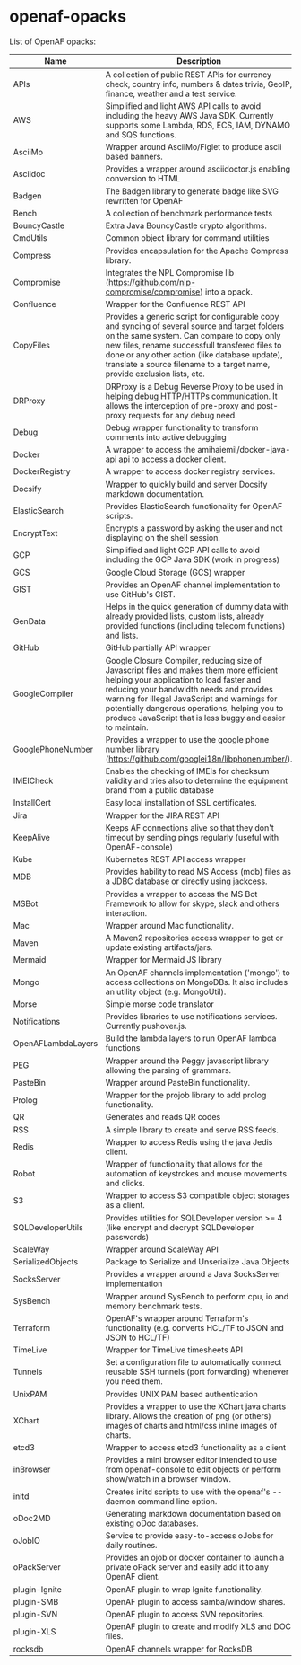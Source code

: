   # openaf-opacks
  
  List of OpenAF opacks:
  
  | Name   | Description   | Version |
  |--------|---------------|---------|
  |APIs|A collection of public REST APIs for currency check, country info, numbers &amp; dates trivia, GeoIP, finance, weather and a test service.|![.github/badges/APIs.svg](.github/badges/APIs.svg)|
  |AWS|Simplified and light AWS API calls to avoid including the heavy AWS Java SDK. Currently supports some Lambda, RDS, ECS, IAM, DYNAMO and SQS functions.|![.github/badges/AWS.svg](.github/badges/AWS.svg)|
  |AsciiMo|Wrapper around AsciiMo/Figlet to produce ascii based banners.|![.github/badges/AsciiMo.svg](.github/badges/AsciiMo.svg)|
  |Asciidoc|Provides a wrapper around asciidoctor.js enabling conversion to HTML|![.github/badges/Asciidoc.svg](.github/badges/Asciidoc.svg)|
  |Badgen|The Badgen library to generate badge like SVG rewritten for OpenAF|![.github/badges/Badgen.svg](.github/badges/Badgen.svg)|
  |Bench|A collection of benchmark performance tests|![.github/badges/Bench.svg](.github/badges/Bench.svg)|
  |BouncyCastle|Extra Java BouncyCastle crypto algorithms.|![.github/badges/BouncyCastle.svg](.github/badges/BouncyCastle.svg)|
  |CmdUtils|Common object library for command utilities|![.github/badges/CmdUtils.svg](.github/badges/CmdUtils.svg)|
  |Compress|Provides encapsulation for the Apache Compress library.|![.github/badges/Compress.svg](.github/badges/Compress.svg)|
  |Compromise|Integrates the NPL Compromise lib (https://github.com/nlp-compromise/compromise) into a opack.|![.github/badges/Compromise.svg](.github/badges/Compromise.svg)|
  |Confluence|Wrapper for the Confluence REST API|![.github/badges/Confluence.svg](.github/badges/Confluence.svg)|
  |CopyFiles|Provides a generic script for configurable copy and syncing of several source and target folders on the same system. Can compare to copy only new files, rename successfull transfered files to done or any other action (like database update), translate a source filename to a target name, provide exclusion lists, etc.|![.github/badges/CopyFiles.svg](.github/badges/CopyFiles.svg)|
  |DRProxy|DRProxy is a Debug Reverse Proxy to be used in helping debug HTTP/HTTPs communication. It allows the interception of pre-proxy and post-proxy requests for any debug need.|![.github/badges/DRProxy.svg](.github/badges/DRProxy.svg)|
  |Debug|Debug wrapper functionality to transform comments into active debugging|![.github/badges/Debug.svg](.github/badges/Debug.svg)|
  |Docker|A wrapper to access the amihaiemil/docker-java-api api to access a docker client.|![.github/badges/Docker.svg](.github/badges/Docker.svg)|
  |DockerRegistry|A wrapper to access docker registry services.|![.github/badges/DockerRegistry.svg](.github/badges/DockerRegistry.svg)|
  |Docsify|Wrapper to quickly build and server Docsify markdown documentation.|![.github/badges/Docsify.svg](.github/badges/Docsify.svg)|
  |ElasticSearch|Provides ElasticSearch functionality for OpenAF scripts.|![.github/badges/ElasticSearch.svg](.github/badges/ElasticSearch.svg)|
  |EncryptText|Encrypts a password by asking the user and not displaying on the shell session.|![.github/badges/EncryptText.svg](.github/badges/EncryptText.svg)|
  |GCP|Simplified and light GCP API calls to avoid including the GCP Java SDK (work in progress)|![.github/badges/GCP.svg](.github/badges/GCP.svg)|
  |GCS|Google Cloud Storage (GCS) wrapper|![.github/badges/GCS.svg](.github/badges/GCS.svg)|
  |GIST|Provides an OpenAF channel implementation to use GitHub&#x27;s GIST.|![.github/badges/GIST.svg](.github/badges/GIST.svg)|
  |GenData|Helps in the quick generation of dummy data with already provided lists, custom lists, already provided functions (including telecom functions) and lists.|![.github/badges/GenData.svg](.github/badges/GenData.svg)|
  |GitHub|GitHub partially API wrapper|![.github/badges/GitHub.svg](.github/badges/GitHub.svg)|
  |GoogleCompiler|Google Closure Compiler, reducing size of Javascript files and makes them more efficient helping your application to load faster and reducing your bandwidth needs and provides warning for illegal JavaScript and warnings for potentially dangerous operations, helping you to produce JavaScript that is less buggy and easier to maintain.|![.github/badges/GoogleCompiler.svg](.github/badges/GoogleCompiler.svg)|
  |GooglePhoneNumber|Provides a wrapper to use the google phone number library (https://github.com/googlei18n/libphonenumber/).|![.github/badges/GooglePhoneNumber.svg](.github/badges/GooglePhoneNumber.svg)|
  |IMEICheck|Enables the checking of IMEIs for checksum validity and tries also to determine the equipment brand from a public database|![.github/badges/IMEICheck.svg](.github/badges/IMEICheck.svg)|
  |InstallCert|Easy local installation of SSL certificates.|![.github/badges/InstallCert.svg](.github/badges/InstallCert.svg)|
  |Jira|Wrapper for the JIRA REST API|![.github/badges/Jira.svg](.github/badges/Jira.svg)|
  |KeepAlive|Keeps AF connections alive so that they don&#x27;t timeout by sending pings regularly (useful with OpenAF-console)|![.github/badges/KeepAlive.svg](.github/badges/KeepAlive.svg)|
  |Kube|Kubernetes REST API access wrapper|![.github/badges/Kube.svg](.github/badges/Kube.svg)|
  |MDB|Provides hability to read MS Access (mdb) files as a JDBC database or directly using jackcess.|![.github/badges/MDB.svg](.github/badges/MDB.svg)|
  |MSBot|Provides a wrapper to access the MS Bot Framework to allow for skype, slack and others interaction.|![.github/badges/MSBot.svg](.github/badges/MSBot.svg)|
  |Mac|Wrapper around Mac functionality.|![.github/badges/Mac.svg](.github/badges/Mac.svg)|
  |Maven|A Maven2 repositories access wrapper to get or update existing artifacts/jars.|![.github/badges/Maven.svg](.github/badges/Maven.svg)|
  |Mermaid|Wrapper for Mermaid JS library|![.github/badges/Mermaid.svg](.github/badges/Mermaid.svg)|
  |Mongo|An OpenAF channels implementation (&#x27;mongo&#x27;) to access collections on MongoDBs. It also includes an utility object (e.g. MongoUtil).|![.github/badges/Mongo.svg](.github/badges/Mongo.svg)|
  |Morse|Simple morse code translator|![.github/badges/Morse.svg](.github/badges/Morse.svg)|
  |Notifications|Provides libraries to use notifications services. Currently pushover.js.|![.github/badges/Notifications.svg](.github/badges/Notifications.svg)|
  |OpenAFLambdaLayers|Build the lambda layers to run OpenAF lambda functions|![.github/badges/OpenAFLambdaLayers.svg](.github/badges/OpenAFLambdaLayers.svg)|
  |PEG|Wrapper around the Peggy javascript library allowing the parsing of grammars.|![.github/badges/PEG.svg](.github/badges/PEG.svg)|
  |PasteBin|Wrapper around PasteBin functionality.|![.github/badges/PasteBin.svg](.github/badges/PasteBin.svg)|
  |Prolog|Wrapper for the projob library to add prolog functionality.|![.github/badges/Prolog.svg](.github/badges/Prolog.svg)|
  |QR|Generates and reads QR codes|![.github/badges/QR.svg](.github/badges/QR.svg)|
  |RSS|A simple library to create and serve RSS feeds.|![.github/badges/RSS.svg](.github/badges/RSS.svg)|
  |Redis|Wrapper to access Redis using the java Jedis client.|![.github/badges/Redis.svg](.github/badges/Redis.svg)|
  |Robot|Wrapper of functionality that allows for the automation of keystrokes and mouse movements and clicks.|![.github/badges/Robot.svg](.github/badges/Robot.svg)|
  |S3|Wrapper to access S3 compatible object storages as a client.|![.github/badges/S3.svg](.github/badges/S3.svg)|
  |SQLDeveloperUtils|Provides utilities for SQLDeveloper version &gt;&#x3D; 4 (like encrypt and decrypt SQLDeveloper passwords)|![.github/badges/SQLDeveloperUtils.svg](.github/badges/SQLDeveloperUtils.svg)|
  |ScaleWay|Wrapper around ScaleWay API|![.github/badges/ScaleWay.svg](.github/badges/ScaleWay.svg)|
  |SerializedObjects|Package to Serialize and Unserialize Java Objects|![.github/badges/SerializedObjects.svg](.github/badges/SerializedObjects.svg)|
  |SocksServer|Provides a wrapper around a Java SocksServer implementation|![.github/badges/SocksServer.svg](.github/badges/SocksServer.svg)|
  |SysBench|Wrapper around SysBench to perform cpu, io and memory benchmark tests.|![.github/badges/SysBench.svg](.github/badges/SysBench.svg)|
  |Terraform|OpenAF&#x27;s wrapper around Terraform&#x27;s functionality (e.g. converts HCL/TF to JSON and JSON to HCL/TF)|![.github/badges/Terraform.svg](.github/badges/Terraform.svg)|
  |TimeLive|Wrapper for TimeLive timesheets API|![.github/badges/TimeLive.svg](.github/badges/TimeLive.svg)|
  |Tunnels|Set a configuration file to automatically connect reusable SSH tunnels (port forwarding) whenever you need them.|![.github/badges/Tunnels.svg](.github/badges/Tunnels.svg)|
  |UnixPAM|Provides UNIX PAM based authentication|![.github/badges/UnixPAM.svg](.github/badges/UnixPAM.svg)|
  |XChart|Provides a wrapper to use the XChart java charts library. Allows the creation of png (or others) images of charts and html/css inline images of charts.|![.github/badges/XChart.svg](.github/badges/XChart.svg)|
  |etcd3|Wrapper to access etcd3 functionality as a client|![.github/badges/etcd3.svg](.github/badges/etcd3.svg)|
  |inBrowser|Provides a mini browser editor intended to use from openaf-console to edit objects or perform show/watch in a browser window.|![.github/badges/inBrowser.svg](.github/badges/inBrowser.svg)|
  |initd|Creates initd scripts to use with the openaf&#x27;s --daemon command line option.|![.github/badges/initd.svg](.github/badges/initd.svg)|
  |oDoc2MD|Generating markdown documentation based on existing oDoc databases.|![.github/badges/oDoc2MD.svg](.github/badges/oDoc2MD.svg)|
  |oJobIO|Service to provide easy-to-access oJobs for daily routines.|![.github/badges/oJobIO.svg](.github/badges/oJobIO.svg)|
  |oPackServer|Provides an ojob or docker container to launch a private oPack server and easily add it to any OpenAF client.|![.github/badges/oPackServer.svg](.github/badges/oPackServer.svg)|
  |plugin-Ignite|OpenAF plugin to wrap Ignite functionality.|![.github/badges/plugin-Ignite.svg](.github/badges/plugin-Ignite.svg)|
  |plugin-SMB|OpenAF plugin to access samba/window shares.|![.github/badges/plugin-SMB.svg](.github/badges/plugin-SMB.svg)|
  |plugin-SVN|OpenAF plugin to access SVN repositories.|![.github/badges/plugin-SVN.svg](.github/badges/plugin-SVN.svg)|
  |plugin-XLS|OpenAF plugin to create and modify XLS and DOC files.|![.github/badges/plugin-XLS.svg](.github/badges/plugin-XLS.svg)|
  |rocksdb|OpenAF channels wrapper for RocksDB|![.github/badges/rocksdb.svg](.github/badges/rocksdb.svg)|
  
  